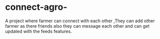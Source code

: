 # connect-agro-
A project where farmer can connect with each other ,They can add other farmer as there friends also they can message each other and can get updated with the feeds features.
